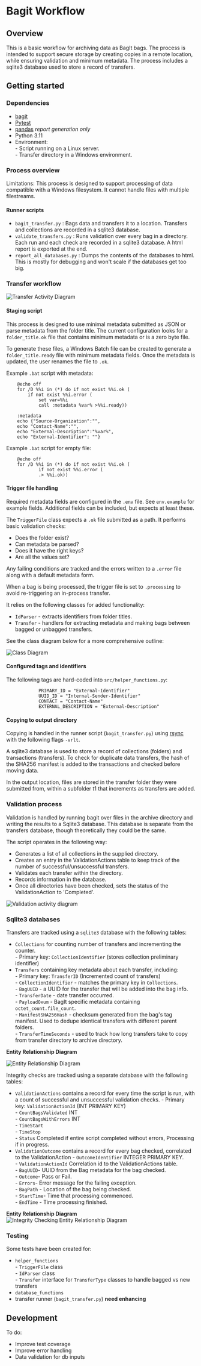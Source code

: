 # Bagit Workflow

## Overview

This is a basic workflow for archiving data as BagIt bags. The process is intended to support secure storage by creating copies in a remote location, while ensuring validation and minimum metadata. The process includes a sqlite3 database used to store a record of transfers.

## Getting started

### Dependencies

- [bagit](https://github.com/LibraryOfCongress/bagit-python)
- [Pytest](https://docs.pytest.org/en/stable/)
- [pandas](https://pandas.pydata.org/) *report generation only*  
- Python 3.11
- Environment:  
        - Script running on a Linux server.  
        - Transfer directory in a Windows environment.  


### Process overview

Limitations: This process is designed to support processing of data compatible with a Windows filesystem. It cannot handle files with multiple filestreams. 

#### Runner scripts

- `bagit_transfer.py` : Bags data and transfers it to a location. Transfers and collections are recorded in a sqlite3 database.    
- `validate_transfers.py` : Runs validation over every bag in a directory. Each run and each check are recorded in a sqlite3 database. A html report is exported at the end.    
- `report_all_databases.py` : Dumps the contents of the databases to html. This is mostly for debugging and won't scale if the databases get too big. 

### Transfer workflow

![Transfer Activity Diagram](docs/Bagit-Workflow-Activity-Diagram.jpg)

#### Staging script

This process is designed to use minimal metadata submitted as JSON or parse metadata from the folder title. The current configuration looks for a `folder_title.ok` file that contains minimum metadata or is a zero byte file. 

To generate these files, a Windows Batch file can be created to generate a `folder_title.ready` file with minimum metadata fields. Once the metadata is updated, the user renames the file to `.ok`.

Example `.bat` script with metadata:

        @echo off
        for /D %%i in (*) do if not exist %%i.ok (
            if not exist %%i.error (
                set var=%%i
                call :metadata %var% >%%i.ready))

        :metadata
        echo {"Source-Organization":"",
        echo "Contact-Name":"",
        echo "External-Description":"%var%",
        echo "External-Identifier": ""}

Example `.bat` script for empty file:

        @echo off
        for /D %%i in (*) do if not exist %%i.ok (
                if not exist %%i.error (
                .> %%i.ok))

#### Trigger file handling

Required metadata fields are configured in the `.env` file. See `env.example` for example fields. Additional fields can be included, but expects at least these.

The `TriggerFile` class expects a `.ok` file submitted as a path. It performs basic validation checks:
- Does the folder exist?
- Can metadata be parsed?
- Does it have the right keys?
- Are all the values set?

Any failing conditions are tracked and the errors written to a `.error` file along with a default metadata form.

When a bag is being processed, the trigger file is set to `.processing` to avoid re-triggering an in-process transfer.

It relies on the following classes for added functionality:  
- `IdParser` - extracts identifiers from folder titles.
- `Transfer` - handlers for extracting metadata and making bags between bagged or unbagged transfers.

See the class diagram below for a more comprehensive outline: 

![Class Diagram](docs/Bagit-Workflow-Class-Diagram.jpg)


#### Configured tags and identifiers

The following tags are hard-coded into `src/helper_functions.py`:

                PRIMARY_ID = "External-Identifier"
                UUID_ID = "Internal-Sender-Identifier"
                CONTACT = "Contact-Name"
                EXTERNAL_DESCRIPTION = "External-Description"


#### Copying to output directory

Copying is handled in the runner script (`bagit_transfer.py`) using [rsync](https://linux.die.net/man/1/rsync) with the following flags `-vrlt`.

A sqlite3 database is used to store a record of collections (folders) and transactions (transfers). To check for duplicate data transfers, the hash of the SHA256 manifest is added to the transactions and checked before moving data. 

In the output location, files are stored in the transfer folder they were submitted from, within a subfolder t1 that increments as transfers are added.

### Validation process

Validation is handled by running bagit over files in the archive directory and writing the results to a Sqlite3 database. This database is separate from the transfers database, though theoretically they could be the same. 

The script operates in the following way:
- Generates a list of all collections in the supplied directory.  
- Creates an entry in the ValidationActions table to keep track of the number of successful/unsuccessful transfers.
- Validates each transfer within the directory.  
- Records information in the database.
- Once all directories have been checked, sets the status of the ValidationAction to 'Completed'.

![Validation activity diagram](/docs/Bagit-Workflow-Validation-Action-Activity.jpg)

### Sqlite3 databases

Transfers are tracked using a `sqlite3` database with the following tables:

- `Collections` for counting number of transfers and incrementing the counter.  
        - Primary key: `CollectionIdentifier` (stores collection preliminary identifier)  
- `Transfers` containing key metadata about each transfer, including:  
        - Primary key: `TransferID` (Incremented count of transfers)  
        - `CollectionIdentifier` - matches the primary key in `Collections`.  
        - `BagUUID` - a UUID for the transfer that will be added into the bag info.  
        - `TransferDate` - date transfer occurred.  
        - `PayloadOxum` - BagIt specific metadata containing `octet_count.file_count`.  
        - `ManifestSHA256Hash` - checksum generated from the bag's tag manifest. Used to dedupe identical transfers with different parent folders.  
        - `TransferTimeSeconds` - used to track how long transfers take to copy from transfer directory to archive directory.  

**Entity Relationship Diagram**

![Entity Relationship Diagram](docs/Bagit-Workflow-Entity-Relationship-Diagram.jpg)


Integrity checks are tracked using a separate database with the following tables:
- `ValidationActions` contains a record for every time the script is run, with a count of successful and unsuccessful validation checks.
        - Primary key: `ValidationActionId` (INT PRIMARY KEY)  
        - `CountBagsValidated` INT  
        - `CountBagsWithErrors` INT  
        - `TimeStart`  
        - `TimeStop`  
        - `Status` Completed if entire script completed without errors, Processing if in progress.  
- `ValidationOutcome` contains a record for every bag checked, correlated to the ValidationAction
        - `OutcomeIdentifier` INTEGER PRIMARY KEY.  
        - `ValidationActionId` Correlation id to the ValidationActions table.   
        - `BagUUID`- UUID from the Bag metadata for the bag checked.   
        - `Outcome`- Pass or Fail.    
        - `Errors`- Error message for the failing exception.   
        - `BagPath` - Location of the bag being checked.    
        - `StartTime`- Time that processing commenced.  
        - `EndTime` - Time processing finished.

**Entity Relationship Diagram**   
![Integrity Checking Entity Relationship Diagram](docs/Bagit-Workflow-Integrity-ER-Diagram.jpg)

### Testing

Some tests have been created for:
- `helper_functions`  
        - `TriggerFile` class  
        - `IdParser` class  
        - `Transfer` interface for `TransferType` classes to handle bagged vs new transfers  
- `database_functions`  
- transfer runner (`bagit_transfer.py`) **need enhancing**  

## Development

To do:
- Improve test coverage
- Improve error handling
- Data validation for db inputs